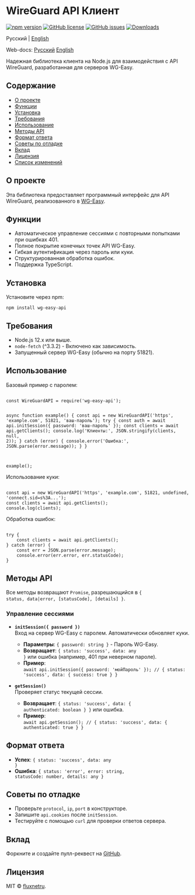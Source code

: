 # WireGuard API Клиент

[![npm version](https://img.shields.io/npm/v/wg-easy-api.svg)](https://www.npmjs.com/package/wg-easy-api)
[![GitHub license](https://img.shields.io/github/license/fluxnetru/wg-easy-api.svg)](https://github.com/fluxnetru/wg-easy-api/blob/main/LICENSE)
[![GitHub issues](https://img.shields.io/github/issues/fluxnetru/wg-easy-api.svg)](https://github.com/fluxnetru/wg-easy-api/issues)
[![Downloads](https://img.shields.io/npm/dt/wg-easy-api.svg)](https://www.npmjs.com/package/wg-easy-api)

Русский | [English](https://github.com/fluxnetru/wg-easy-api/blob/main/README.md)

Web-docs:
[Русский](https://fluxnetru.github.io/wg-easy-api/ru.html)
[English](https://fluxnetru.github.io/wg-easy-api/en.html)

Надежная библиотека клиента на Node.js для взаимодействия с API WireGuard, разработанная для серверов WG-Easy.

## Содержание

- [О проекте](#о-проекте)
- [Функции](#функции)
- [Установка](#установка)
- [Требования](#требования)
- [Использование](#использование)
- [Методы API](#методы-api)
- [Формат ответа](#формат-ответа)
- [Советы по отладке](#советы-по-отладке)
- [Вклад](#вклад)
- [Лицензия](#лицензия)
- [Список изменений](#список-изменений)

## О проекте

Эта библиотека предоставляет программный интерфейс для API WireGuard, реализованного в [WG-Easy](https://github.com/wg-easy/wg-easy).

## Функции

- Автоматическое управление сессиями с повторными попытками при ошибках 401.
- Полное покрытие конечных точек API WG-Easy.
- Гибкая аутентификация через пароль или куки.
- Структурированная обработка ошибок.
- Поддержка TypeScript.

## Установка

Установите через npm:

<code>npm install wg-easy-api</code>

## Требования

- Node.js 12.x или выше.
- <code>node-fetch</code> (^3.3.2) - Включено как зависимость.
- Запущенный сервер WG-Easy (обычно на порту 51821).

## Использование

Базовый пример с паролем:

<code>
const WireGuardAPI = require('wg-easy-api');

async function example() {
    const api = new WireGuardAPI('https', 'example.com', 51821, 'ваш-пароль');
    try {
        const auth = await api.initSession({ password: 'ваш-пароль' });
        const clients = await api.getClients();
        console.log('Клиенты:', JSON.stringify(clients, null, 2));
    } catch (error) {
        console.error('Ошибка:', JSON.parse(error.message));
    }
}

example();
</code>

Использование куки:

<code>
const api = new WireGuardAPI('https', 'example.com', 51821, undefined, 'connect.sid=s%3A...');
const clients = await api.getClients();
console.log(clients);
</code>

Обработка ошибок:

<code>
try {
    const clients = await api.getClients();
} catch (error) {
    const err = JSON.parse(error.message);
    console.error(err.error, err.statusCode);
}
</code>

## Методы API

Все методы возвращают <code>Promise</code>, разрешающийся в <code>{ status, data|error, [statusCode], [details] }</code>.

### Управление сессиями

- **<code>initSession({ password })</code>**  
  Вход на сервер WG-Easy с паролем. Автоматически обновляет куки.  
  - **Параметры**: <code>{ password: string }</code> - Пароль WG-Easy.  
  - **Возвращает**: <code>{ status: 'success', data: any }</code> или ошибка (например, 401 при неверном пароле).  
  - **Пример**:  
    <code>await api.initSession({ password: 'мойПароль' }); // { status: 'success', data: { success: true } }</code>

- **<code>getSession()</code>**  
  Проверяет статус текущей сессии.  
  - **Возвращает**: <code>{ status: 'success', data: { authenticated: boolean } }</code> или ошибка.  
  - **Пример**:  
    <code>await api.getSession(); // { status: 'success', data: { authenticated: true } }</code>

## Формат ответа

- **Успех**: <code>{ status: 'success', data: any }</code>
- **Ошибка**: <code>{ status: 'error', error: string, statusCode: number, details: any }</code>

## Советы по отладке

- Проверьте <code>protocol</code>, <code>ip</code>, <code>port</code> в конструкторе.
- Запишите <code>api.cookies</code> после <code>initSession</code>.
- Тестируйте с помощью <code>curl</code> для проверки ответов сервера.

## Вклад

Форкните и создайте пулл-реквест на [GitHub](https://github.com/fluxnetru/wg-easy-api).

## Лицензия

MIT © [fluxnetru](https://github.com/fluxnetru).